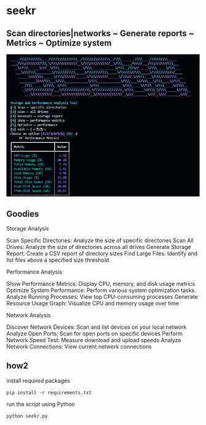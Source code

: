 # seekr

## Scan directories|networks ~ Generate reports ~ Metrics ~ Optimize system

![screen](/seekr/seekr-menu.png)

## Goodies

Storage Analysis

Scan Specific Directories: Analyze the size of specific directories
Scan All Drives: Analyze the size of directories across all drives
Generate Storage Report: Create a CSV report of directory sizes
Find Large Files: Identify and list files above a specified size threshold

Performance Analysis

Show Performance Metrics: Display CPU, memory, and disk usage metrics
Optimize System Performance: Perform various system optimization tasks
Analyze Running Processes: View top CPU-consuming processes
Generate Resource Usage Graph: Visualize CPU and memory usage over time

Network Analysis

Discover Network Devices: Scan and list devices on your local network
Analyze Open Ports: Scan for open ports on specific devices
Perform Network Speed Test: Measure download and upload speeds
Analyze Network Connections: View current network connections

## how2

install required packages

    
    pip install -r requirements.txt
    



run the script using Python
```sh
python seekr.py
```


